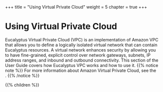 +++
title = "Using Virtual Private Cloud"
weight = 5
chapter = true
+++


# Using Virtual Private Cloud
Eucalyptus Virtual Private Cloud (VPC) is an implementation of Amazon VPC that allows you to define a logically isolated virtual network that can contain Eucalyptus resources. A virtual network enhances security by allowing you to have fine-grained, explicit control over network gateways, subnets, IP address ranges, and inbound and outbound connectivity. This section of the User Guide covers how Eucalyptus VPC works and how to use it.
{{% notice note %}}
For more information about Amazon Virtual Private Cloud, see the . 
{{% /notice %}}


{{% children %}}
